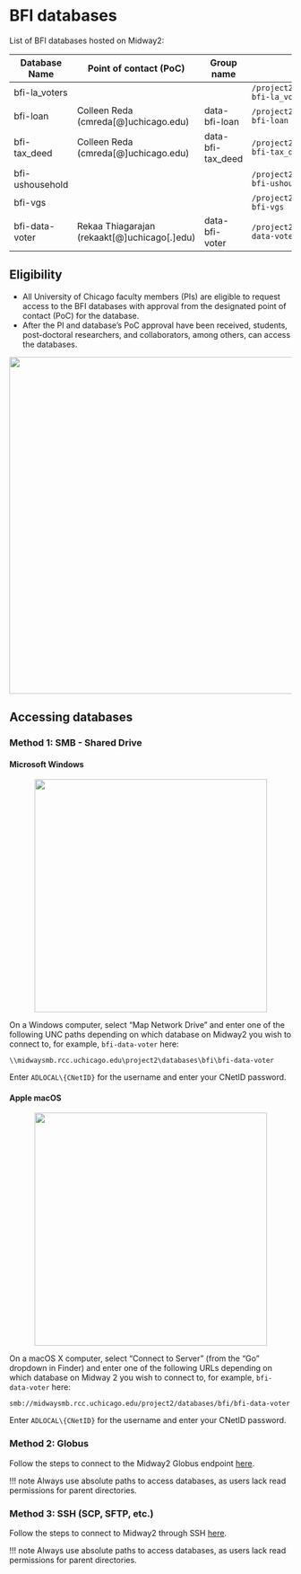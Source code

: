 # BFI databases

List of BFI databases hosted on Midway2: 

|Database Name|Point of contact (PoC)|Group name|Directory|
|---|---|---|---|
|bfi-la_voters|||`/project2/databases/bfi/data-bfi-la_voters`|
|bfi-loan	|Colleen Reda (cmreda[@]uchicago.edu)|data-bfi-loan|`/project2/databases/bfi/data-bfi-loan`|
|bfi-tax_deed|Colleen Reda (cmreda[@]uchicago.edu)|data-bfi-tax_deed|`/project2/databases/bfi/data-bfi-tax_deed`|
|bfi-ushousehold|||`/project2/databases/bfi/data-bfi-ushousehold`|
|bfi-vgs|||`/project2/databases/bfi/data-bfi-vgs`| 
|bfi-data-voter|Rekaa Thiagarajan (rekaakt[@]uchicago[.]edu)|data-bfi-voter| `/project2/databases/bfi/bfi-data-voter` |

## Eligibility

* All University of Chicago faculty members (PIs) are eligible to request access to the BFI databases with approval from the designated point of contact (PoC) for the database.
* After the PI and database’s PoC approval have been received, students, post-doctoral researchers, and collaborators, among others, can access the databases. 

<p align="center">
<img src="../img/databases/request-account-database.png" width="600" />
</p> 

## Accessing databases

### Method 1: SMB - Shared Drive 

#### Microsoft Windows

<p align="center">
<img src="../img/data_management/map_network_drive.png" width="415" />
</p> 

On a Windows computer, select “Map Network Drive” and enter one of the following UNC paths depending on which database on Midway2 you wish to connect to, for example, `bfi-data-voter` here: 

`\\midwaysmb.rcc.uchicago.edu\project2\databases\bfi\bfi-data-voter`

Enter `ADLOCAL\{CNetID}` for the username and enter your CNetID password.

#### Apple macOS

<p align="center">
<img src="../img/data_management/connect_to_server.jpg" width="415" />
</p> 

On a macOS X computer, select “Connect to Server” (from the “Go” dropdown in Finder) and enter one of the following URLs depending on which database on Midway 2 you wish to connect to, for example, `bfi-data-voter` here:

`smb://midwaysmb.rcc.uchicago.edu/project2/databases/bfi/bfi-data-voter`

Enter `ADLOCAL\{CNetID}` for the username and enter your CNetID password.

### Method 2: Globus 
Follow the steps to connect to the Midway2 Globus endpoint [here](https://rcc-uchicago.github.io/user-guide/globus/). 

!!! note 
  Always use absolute paths to access databases, as users lack read permissions for parent directories.

### Method 3: SSH (SCP, SFTP, etc.) 
Follow the steps to connect to Midway2 through SSH [here](https://rcc-uchicago.github.io/user-guide/ssh/). 

!!! note 
  Always use absolute paths to access databases, as users lack read permissions for parent directories.
